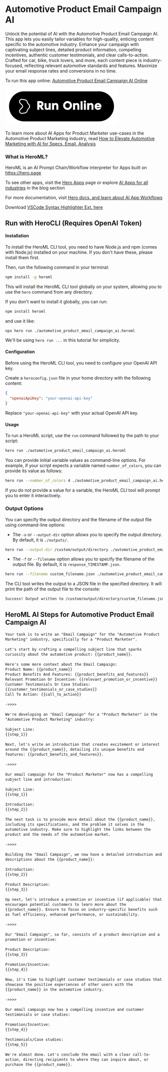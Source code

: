 # Automotive Product Email Campaign AI

Unlock the potential of AI with the Automotive Product Email Campaign AI. This app lets you easily tailor variables for high-quality, enticing content specific to the automotive industry. Enhance your campaign with captivating subject lines, detailed product information, compelling incentives, authentic customer testimonials, and clear calls-to-action. Crafted for car, bike, truck lovers, and more, each content piece is industry-focused, reflecting relevant automotive standards and features. Maximize your email response rates and conversions in no time.

To run this app online: [Automotive Product Email Campaign AI Online](https://hero.page/app/automotive-product-email-campaign-ai-ai-automotive-email-campaign-specialist/U5RkuyMRSf8cyBVMt8Rn)

[![Run Automotive Product Email Campaign AI Online](/assets/run.svg)](https://hero.page/app/automotive-product-email-campaign-ai-ai-automotive-email-campaign-specialist/U5RkuyMRSf8cyBVMt8Rn)

To learn more about AI Apps for Product Marketer use-cases in the Automotive Product Marketing industry, read [How to Elevate Automotive Marketing with AI for Specs, Email, Analysis](https://hero.page/blog/ai/automotive-product-marketing/how-to-elevate-automotive-marketing-with-ai-for-specs-email-analysis/170745)

### What is HeroML?
HeroML is an AI Prompt Chain/Workflow interpreter for Apps built on https://hero.page 

To see other apps, visit the [Hero Apps](https://hero.page/apps) page or explore [AI Apps for all industries](https://hero.page/blog) in the blog section

For more documentation, visit [Hero docs, and learn about AI App Workflows](https://hero.page/tutorials/introduction-to-heroml)

Download [VSCode Syntax Highlighter Ext. here](https://marketplace.visualstudio.com/items?itemName=hero-page.heroml)

## Run with HeroCLI (Requires OpenAI Token)

#### Installation

To install the HeroML CLI tool, you need to have Node.js and npm (comes with Node.js) installed on your machine. If you don't have these, please install them first. 

Then, run the following command in your terminal:

```bash
npm install -g heroml
```

This will install the HeroML CLI tool globally on your system, allowing you to use the `hero` command from any directory.

If you don't want to install it globally, you can run:

```bash
npm install heroml
```

and use it like:

```bash
npx hero run ./automotive_product_email_campaign_ai.heroml
```

We'll be using `hero run ...` in this tutorial for simplicity.

#### Configuration

Before using the HeroML CLI tool, you need to configure your OpenAI API key. 

Create a `heroconfig.json` file in your home directory with the following content:

```json
{
  "openaiApiKey": "your-openai-api-key"
}
```

Replace `"your-openai-api-key"` with your actual OpenAI API key.

#### Usage

To run a HeroML script, use the `run` command followed by the path to your script:

```bash
hero run ./automotive_product_email_campaign_ai.heroml
```

You can provide initial variable values as command-line options. For example, if your script expects a variable named `number_of_colors`, you can provide its value as follows:

```bash
hero run --number_of_colors 4 ./automotive_product_email_campaign_ai.heroml
```

If you do not provide a value for a variable, the HeroML CLI tool will prompt you to enter it interactively.

### Output Options

You can specify the output directory and the filename of the output file using command-line options:

- The `-o` or `--output-dir` option allows you to specify the output directory. By default, it is `./outputs/`.

```bash
hero run --output-dir /custom/output/directory ./automotive_product_email_campaign_ai.heroml
```

- The `-f` or `--filename` option allows you to specify the filename of the output file. By default, it is `response_TIMESTAMP.json`.

```bash
hero run --filename custom_filename.json ./automotive_product_email_campaign_ai.heroml
```

The CLI tool writes the output to a JSON file in the specified directory. It will print the path of the output file to the console:

```bash
Success! Output written to /custom/output/directory/custom_filename.json
```


## HeroML AI Steps for Automotive Product Email Campaign AI
```
Your task is to write an "Email Campaign" for the "Automotive Product Marketing" industry, specifically for a "Product Marketer". 

Let's start by crafting a compelling subject line that sparks curiosity about the automotive product: {{product_name}}.

Here's some more context about the Email Campaign:
Product Name: {{product_name}}
Product Benefits And Features: {{product_benefits_and_features}}
Relevant Promotion Or Incentive: {{relevant_promotion_or_incentive}}
Customer Testimonials Or Case Studies: {{customer_testimonials_or_case_studies}}
Call To Action: {{call_to_action}}

->>>>

We're developing an "Email Campaign" for a "Product Marketer" in the "Automotive Product Marketing" industry:

Subject Line:
{{step_1}}

Next, let's write an introduction that creates excitement or interest around the {{product_name}}, detailing its unique benefits and features: {{product_benefits_and_features}}.

->>>>

Our email campaign for the "Product Marketer" now has a compelling subject line and introduction:

Subject Line:
{{step_1}}

Introduction:
{{step_2}}

The next task is to provide more detail about the {{product_name}}, including its specifications, and the problem it solves in the automotive industry. Make sure to highlight the links between the product and the needs of the automotive market.

->>>>

Building the "Email Campaign", we now have a detailed introduction and descriptions about the {{product_name}}:

Introduction:
{{step_2}}

Product Description:
{{step_3}}

Up next, let's introduce a promotion or incentive (if applicable) that encourages potential customers to learn more about the {{product_name}}. Ensure to focus on industry-specific benefits such as fuel efficiency, enhanced performance, or sustainability.

->>>>

Our "Email Campaign", so far, consists of a product description and a promotion or incentive:

Product Description:
{{step_3}}

Promotion/Incentive:
{{step_4}}

Now, it's time to highlight customer testimonials or case studies that showcase the positive experiences of other users with the {{product_name}} in the automotive industry.

->>>>

Our email campaign now has a compelling incentive and customer testimonials or case studies:

Promotion/Incentive:
{{step_4}}

Testimonials/Case studies:
{{step_5}}

We're almost done. Let's conclude the email with a clear call-to-action, directing recipients to where they can inquire about, or purchase the {{product_name}}. 


```

